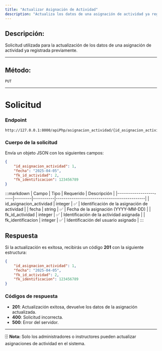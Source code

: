 ```yaml
---
title: "Actualizar Asignación de Actividad"
description: "Actualiza los datos de una asignación de actividad ya registrada en el sistema."
---
```


## Descripción:
Solicitud utilizada para la actualización de los datos de una asignación de actividad ya registrada previamente.

---

## Método: 
```
PUT
```
---

# **Solicitud**

### **Endpoint**
```
http://127.0.0.1:8000/apiPhp/asignacion_actividad/{id_asignacion_actividad}
```

### **Cuerpo de la solicitud**
Envía un objeto JSON con los siguientes campos:

```json
{
    "id_asignacion_actividad": 1,
    "fecha": "2025-04-05",
    "fk_id_actividad": 2,
    "fk_identificacion": 123456789
}
```

:::markdown
| Campo                  | Tipo    | Requerido | Descripción                                  |
|------------------------|---------|-----------|----------------------------------------------|
| id_asignacion_actividad | integer | ✅       | Identificación de la asignación de actividad |
| fecha                 | string  | ✅       | Fecha de la asignación (YYYY-MM-DD)         |
| fk_id_actividad       | integer | ✅       | Identificación de la actividad asignada     |
| fk_identificacion     | integer  | ✅       | Identificación del usuario asignado         |
:::

## **Respuesta**

Si la actualización es exitosa, recibirás un código **201** con la siguiente estructura:

```json
{
    "id_asignacion_actividad": 1,
    "fecha": "2025-04-05",
    "fk_id_actividad": 2,
    "fk_identificacion": 123456789
}
```

### **Códigos de respuesta**
- **201**: Actualización exitosa, devuelve los datos de la asignación actualizada.
- **400**: Solicitud incorrecta.
- **500**: Error del servidor.

---

🗄 **Nota:** Solo los administradores o instructores pueden actualizar asignaciones de actividad en el sistema.
